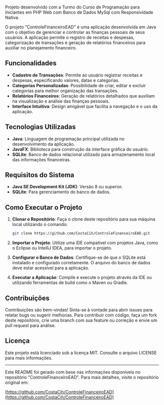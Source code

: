 Projeto desenvolvido com a Turmo do Curso de Programação para Iniciantes em PHP Web com Banco de Dados MySql com Responsividade Nativa.

O projeto "ControleFinanceiroEAD" é uma aplicação desenvolvida em Java com o objetivo de gerenciar e controlar as finanças pessoais de seus usuários. A aplicação permite o registro de receitas e despesas, categorização de transações e geração de relatórios financeiros para auxiliar no planejamento financeiro.

## Funcionalidades

- **Cadastro de Transações**: Permite ao usuário registrar receitas e despesas, especificando valores, datas e categorias.
- **Categorias Personalizadas**: Possibilidade de criar, editar e excluir categorias para melhor organização das transações.
- **Relatórios Financeiros**: Geração de relatórios detalhados que auxiliam na visualização e análise das finanças pessoais.
- **Interface Intuitiva**: Design amigável que facilita a navegação e o uso da aplicação.

## Tecnologias Utilizadas

- **Java**: Linguagem de programação principal utilizada no desenvolvimento da aplicação.
- **JavaFX**: Biblioteca para construção da interface gráfica do usuário.
- **SQLite**: Banco de dados relacional utilizado para armazenamento local das informações financeiras.

## Requisitos do Sistema

- **Java SE Development Kit (JDK)**: Versão 8 ou superior.
- **SQLite**: Para gerenciamento do banco de dados.

## Como Executar o Projeto

1. **Clonar o Repositório**: Faça o clone deste repositório para sua máquina local utilizando o comando:

   ```bash
   git clone https://github.com/CostaCih/ControleFinanceiroEAD.git
   ```

2. **Importar o Projeto**: Utilize uma IDE compatível com projetos Java, como o Eclipse ou IntelliJ IDEA, para importar o projeto.

3. **Configurar o Banco de Dados**: Certifique-se de que o SQLite está instalado e configurado corretamente. O arquivo do banco de dados deve estar acessível para a aplicação.

4. **Executar a Aplicação**: Compile e execute o projeto através da IDE ou utilizando ferramentas de build como o Maven ou Gradle.

## Contribuições

Contribuições são bem-vindas! Sinta-se à vontade para abrir issues para relatar bugs ou sugerir melhorias. Para contribuir com código, faça um fork deste repositório, crie uma branch com sua feature ou correção e envie um pull request para análise.

## Licença

Este projeto está licenciado sob a licença MIT. Consulte o arquivo LICENSE para mais informações.

---

Este README foi gerado com base nas informações disponíveis no repositório "ControleFinanceiroEAD". Para mais detalhes, visite o repositório original em:

[https://github.com/CostaCih/ControleFinanceiroEAD](https://github.com/CostaCih/ControleFinanceiroEAD) 
